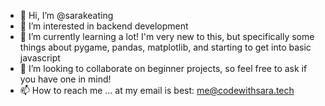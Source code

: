 - 👋 Hi, I’m @sarakeating
- 👀 I’m interested in backend development
- 🌱 I’m currently learning a lot! I'm very new to this, but specifically some things about pygame, pandas, matplotlib, and starting to get into basic javascript
- 💞️ I’m looking to collaborate on beginner projects, so feel free to ask if you have one in mind!
- 📫 How to reach me ... at my email is best: me@codewithsara.tech

<!---
sarakeating/sarakeating is a ✨ special ✨ repository because its `README.md` (this file) appears on your GitHub profile.
You can click the Preview link to take a look at your changes.
--->
